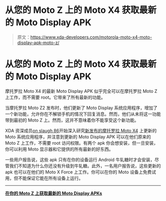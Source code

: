 # 从您的 Moto Z 上的 Moto X4 获取最新的 Moto Display APK

> 原文：<https://www.xda-developers.com/motorola-moto-x4-moto-display-apk-moto-z/>

# 从您的 Moto Z 上的 Moto X4 获取最新的 Moto Display APK

摩托罗拉 Moto X4 的最新 Moto Display APK 似乎完全可以在摩托罗拉 Moto Z 上工作，而不需要 root。它带来了所有最新的功能。

当摩托罗拉 Moto Z2 发布时，他们更新了 Moto Display 系统应用程序，增加了一个新功能，允许你在不解锁手机的情况下回复消息。然而，他们从未将这一功能带到最初的 Moto Z 上。然而，这并不意味着你不能享受这个新功能。

XDA 资深成员[on slaugh 86](https://forum.xda-developers.com/member.php?u=1921189)开始深入研究[新发布的摩托罗拉 Moto X4](https://www.xda-developers.com/motorola-launches-moto-x4/) 上更新的 Moto 系统应用程序，并注意到更新的 Moto Display APK 可以在他们原来的 Moto Z 上工作，不需要 root 访问权限。有两个 apk 你会想安装，但一旦安装，你可以利用 Moto 显示器和它提供的所有最新的好东西。

一些用户报告说，这些 apk 只有在你的设备运行 Android 牛轧糖时才会安装，尽管我们不知道为什么你还没有升级到牛轧糖。此外，一名用户报告说，这些更新的 apk 也可以在他们的 Moto X Force 上工作。你可以在你的 Moto 设备上免费试用，但不能保证它能在所有设备上运行。

* * *

[**在你的 Moto Z 上获取最新的 Moto Display APKs**](https://forum.xda-developers.com/moto-z/themes/apk-moto-display-moto-x4-t3682701)